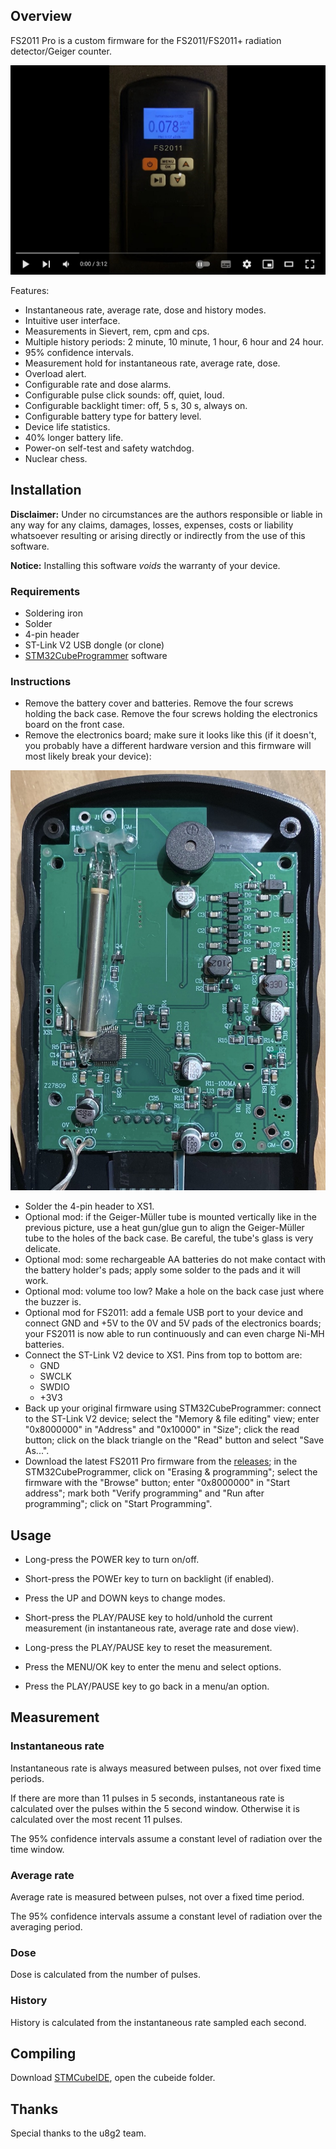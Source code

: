## Overview

FS2011 Pro is a custom firmware for the FS2011/FS2011+ radiation detector/Geiger counter.

[![FS2011 Pro Demonstration](docs/img/fs2011pro-video.jpg)](https://www.youtube.com/watch?v=7dpVG1jSLn8)

Features:

* Instantaneous rate, average rate, dose and history modes.
* Intuitive user interface.
* Measurements in Sievert, rem, cpm and cps.
* Multiple history periods: 2 minute, 10 minute, 1 hour, 6 hour and 24 hour.
* 95% confidence intervals.
* Measurement hold for instantaneous rate, average rate, dose.
* Overload alert.
* Configurable rate and dose alarms.
* Configurable pulse click sounds: off, quiet, loud.
* Configurable backlight timer: off, 5 s, 30 s, always on.
* Configurable battery type for battery level.
* Device life statistics.
* 40% longer battery life.
* Power-on self-test and safety watchdog.
* Nuclear chess.

## Installation

__Disclaimer:__ Under no circumstances are the authors responsible or liable in any way for any claims, damages, losses, expenses, costs or liability whatsoever resulting or arising directly or indirectly from the use of this software.

__Notice:__ Installing this software *voids* the warranty of your device.

### Requirements

* Soldering iron
* Solder
* 4-pin header
* ST-Link V2 USB dongle (or clone)
* [STM32CubeProgrammer][stlinkv2-link] software

### Instructions

* Remove the battery cover and batteries. Remove the four screws holding the back case. Remove the four screws holding the electronics board on the front case.
* Remove the electronics board; make sure it looks like this (if it doesn't, you probably have a different hardware version and this firmware will most likely break your device):

![FS2011 circuit board](docs/img/fs2011-board.jpg)

* Solder the 4-pin header to XS1.
* Optional mod: if the Geiger-Müller tube is mounted vertically like in the previous picture, use a heat gun/glue gun to align the Geiger-Müller tube to the holes of the back case. Be careful, the tube's glass is very delicate.
* Optional mod: some rechargeable AA batteries do not make contact with the battery holder's pads; apply some solder to the pads and it will work.
* Optional mod: volume too low? Make a hole on the back case just where the buzzer is.
* Optional mod for FS2011: add a female USB port to your device and connect GND and +5V to the 0V and 5V pads of the electronics boards; your FS2011 is now able to run continuously and can even charge Ni-MH batteries.
* Connect the ST-Link V2 device to XS1. Pins from top to bottom are:
  * GND
  * SWCLK
  * SWDIO
  * +3V3
* Back up your original firmware using STM32CubeProgrammer: connect to the ST-Link V2 device; select the "Memory & file editing" view; enter "0x8000000" in "Address" and "0x10000" in "Size"; click the read button; click on the black triangle on the "Read" button and select "Save As...".
* Download the latest FS2011 Pro firmware from the [releases][releases-link]; in the STM32CubeProgrammer, click on "Erasing & programming"; select the firmware with the "Browse" button; enter "0x8000000" in "Start address"; mark both "Verify programming" and "Run after programming"; click on "Start Programming".

## Usage

* Long-press the POWER key to turn on/off.
* Short-press the POWEr key to turn on backlight (if enabled).

* Press the UP and DOWN keys to change modes.

* Short-press the PLAY/PAUSE key to hold/unhold the current measurement (in instantaneous rate, average rate and dose view).
* Long-press the PLAY/PAUSE key to reset the measurement.

* Press the MENU/OK key to enter the menu and select options.
* Press the PLAY/PAUSE key to go back in a menu/an option.

## Measurement

### Instantaneous rate

Instantaneous rate is always measured between pulses, not over fixed time periods.

If there are more than 11 pulses in 5 seconds, instantaneous rate is calculated over the pulses within the 5 second window. Otherwise it is calculated over the most recent 11 pulses.

The 95% confidence intervals assume a constant level of radiation over the time window.

### Average rate

Average rate is measured between pulses, not over a fixed time period.

The 95% confidence intervals assume a constant level of radiation over the averaging period.

### Dose

Dose is calculated from the number of pulses.

### History

History is calculated from the instantaneous rate sampled each second.

## Compiling

Download [STMCubeIDE][cubeide-link], open the cubeide folder.

## Thanks

Special thanks to the u8g2 team.

[stlinkv2-link]: https://www.st.com/en/development-tools/stm32cubeprog.html
[cubeide-link]: https://www.st.com/en/development-tools/stm32cubeide.html
[releases-link]: releases
